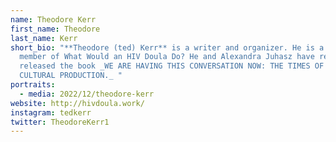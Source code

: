 ```yaml
---
name: Theodore Kerr
first_name: Theodore
last_name: Kerr
short_bio: "**Theodore (ted) Kerr** is a writer and organizer. He is a founding
  member of What Would an HIV Doula Do? He and Alexandra Juhasz have recently
  released the book _WE ARE HAVING THIS CONVERSATION NOW: THE TIMES OF AIDS
  CULTURAL PRODUCTION._ "
portraits:
  - media: 2022/12/theodore-kerr
website: http://hivdoula.work/
instagram: tedkerr
twitter: TheodoreKerr1
---
```

